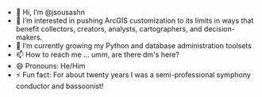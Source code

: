 - 👋 Hi, I’m @jsousashn
- 👀 I’m interested in pushing ArcGIS customization to its limits in ways that benefit collectors, creators, analysts, cartographers, and decision-makers.
- 🌱 I’m currently growing my Python and database administration toolsets
- 📫 How to reach me ... umm, are there dm's here?
- 😄 Pronouns: He/Him
- ⚡ Fun fact: For about twenty years I was a semi-professional symphony conductor and bassoonist!

<!---
jsousashn/jsousashn is a ✨ special ✨ repository because its `README.md` (this file) appears on your GitHub profile.
You can click the Preview link to take a look at your changes.
--->

